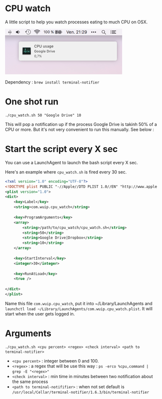 CPU watch
=========

A little script to help you watch processes eating to much CPU on OSX.

![screenshot](screen.png)

Dependency : `brew install terminal-notifier`

# One shot run
```
./cpu_watch.sh 50 "Google Drive" 10
```
This will pop a notification up if the process Google Drive is takinh 50% of
a CPU or more. But it's not very convenient to run this manually. See below :

# Start the script every X sec
You can use a LaunchAgent to launch the bash script every X sec.

Here's an example where `cpu_watch.sh` is fired every 30 sec.
```xml
<?xml version="1.0" encoding="UTF-8"?>
<!DOCTYPE plist PUBLIC "-//Apple//DTD PLIST 1.0//EN" "http://www.apple.com/DTDs/PropertyList-1.0.dtd">
<plist version="1.0">
<dict>
    <key>Label</key>
    <string>com.wuip.cpu_watch</string>

    <key>ProgramArguments</key>
    <array>
        <string>/path/to/cpu_watch/cpu_watch.sh</string>
        <string>50</string>
        <string>Google Drive|Dropbox</string>
        <string>10</string>
    </array>

    <key>StartInterval</key>
    <integer>30</integer>

    <key>RunAtLoad</key>
    <true />

</dict>
</plist>
```
Name this file `com.wuip.cpu_watch`,
put it into ~/Library/LaunchAgents and
`launchctl load ~/Library/LaunchAgents/com.wuip.cpu_watch.plist`.
It will start when the user gets logged in.

# Arguments
```
./cpu_watch.sh <cpu percent> <regex> <check interval> <path to terminal-notifier>
```

- `<cpu percent>` : integer between 0 and 100.
- `<regex>` : a regex that will be use this way : `ps -erco %cpu,command | grep -E "<regex>"`
- `<check interval>` : min time in minutes between two notification about the same process
- `<path to terminal-notififier>` : when not set default is `/usr/local/Cellar/terminal-notifier/1.6.3/bin/terminal-notifier`
